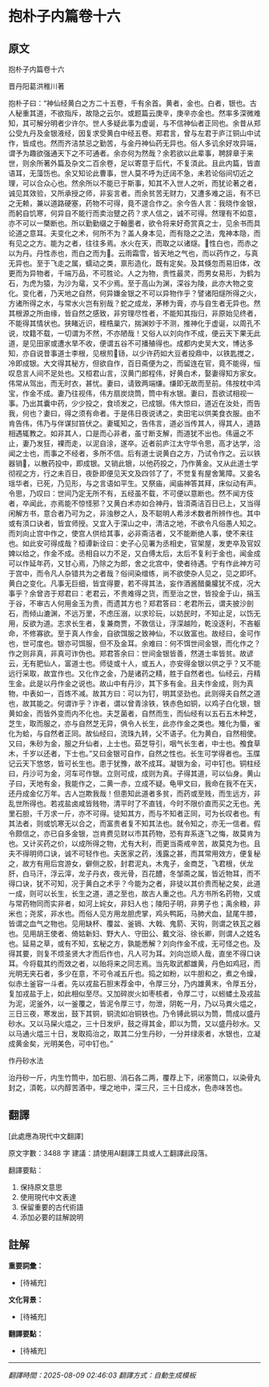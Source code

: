# 抱朴子内篇卷十六

## 原文

抱朴子内篇卷十六

晋丹阳葛洪稚川著

抱朴子曰：“神仙经黄白之方二十五卷，千有余首。黄者，金也。白者，银也。古人秘重其道，不欲指斥，故隐之云尔。或题篇云庚辛，庚辛亦金也。然率多深微难知，其可解分明者少许尔。世人多疑此事为虚诞，与不信神仙者正同也。余昔从郑公受九丹及金银液经，因复求受黄白中经五卷。郑君言，曾与左君于庐江铜山中试作，皆成也。然而齐洁禁忌之勤苦，与金丹神仙药无异也。俗人多讥余好攻异端，谓予为趣欲强通天下之不可通者。余亦何为然哉？余若欲以此辈事，聘辞章于来世，则余所著外篇及杂文二百余卷，足以寄意于后代，不复湏此。且此内篇，皆直语耳，无藻饬也。余又知论此曹事，世人莫不呼为迂阔不急，未若论俗间切近之理，可以合众心也。然余所以不能已于斯事，知其不入世人之听，而犹论著之者，诚见其效验，又所承授之师，非妄言者。而余贫苦无财力，又遭多难之运，有不已之无赖，兼以道路硬塞，药物不可得，竟不遑合作之。余今告人言：我晓作金银，而躬自饥寒，何异自不能行而卖治躄之药？求人信之，诚不可得。然理有不如意，亦不可以一槩断也。所以勤勤缀之于翰墨者，欲令将来好奇赏真之士，见余书而具论道之意耳。夫变化之术，何所不为？盖人身本见，而有隐之之法，鬼神本隐，而有见之之方。能为之者，往往多焉。水火在天，而取之以诸燧。𫓪性白也，而赤之以为丹。丹性赤也，而白之而为𫓪。云雨霜雪，皆天地之气也，而以药作之，与真无异也。至于飞走之属，蠕动之类，禀形造化，既有定矣。及其倏忽而易旧体，改更而为异物者，千端万品，不可胜论。人之为物，贵性最灵，而男女易形，为鹤为石，为虎为猿，为沙为鼋，又不少焉。至于高山为渊，深谷为陵，此亦大物之变化。变化者，乃天地之自然，何异嫌金银之不可以异物作乎？譬诸阳燧所得之火，方诸所得之水，与常水火岂有别哉？蛇之成龙，茅糁为膏，亦与自生者无异也。然其根源之所由缘，皆自然之感致，非穷理尽性者，不能知其指归，非原始见终者，不能得其情状也。狭睹近识，桎梏巢穴，揣渊妙于不测，推神化于虚诞，以周孔不说，坟籍不载，一切谓为不然，不亦陋哉！又俗人以刘向作不成，便云天下果无此道，是见田家或遭水旱不收，便谓五谷不可播殖得也。成都内史吴大文，博达多知，亦自说昔事道士李根，见根煎𫓪钖，以少许药如大豆者投鼎中，以铁匙搅之，冷即成银。大文得其秘方，但欲自作，百日斋便为之，而留连在官，竟不能得，恒叹息言人间不足处也。又桓君山言，汉黄门郎程伟，好黄白术，娶妻得知方家女。伟常从驾出，而无时衣，甚忧。妻曰，请致两端缣。缣即无故而至前。伟按枕中鸿宝，作金不成。妻乃往视伟，伟方扇炭烧筒，筒中有水银。妻曰，吾欲试相视一事。乃出其囊中药，少少投之，食顷发之，已成银。伟大惊曰，道近在汝处，而告我，何也？妻曰，得之须有命者。于是伟日夜说诱之，卖田宅以供美食衣服。由不肯告伟，伟乃与伴谋挝笞伏之。妻辄知之，告伟言，道必当传其人，得其人，道路相遇辄教之。如非其人，口是而心非者，虽寸断支解，而道犹不出也。伟逼之不止，妻乃发狂，裸而走，以泥自涂，遂卒。近者前庐江太守华令思，高才达学，洽闻之士也，而事之不经者，多所不信。后有道士说黄白之方，乃试令作之。云以铁器销𫓪，以散药投中，即成银。又销此银，以他药投之，乃作黄金。又从此道士学彻视之方，行之未百日，夜卧即便见天文及四邻了了，不觉复有屋舍篱障。又妾名瑶华者，已死，乃见形，与之言语如平生。又祭庙，闻庙神答其拜，床似动有声。令思，乃叹曰：世间乃定无所不有，五经虽不载，不可便以意断也。然不闻方伎者，卒闻此，亦焉能不惊怪邪？又黄白术亦如合神丹，皆湏斋洁百日已上，又当得闲解方书，意合者乃可为之，非浊秽之人，及不聪明人希涉术数者所辨作也。其中或有湏口诀者，皆宜师授。又宜入于深山之中，清洁之地，不欲令凡俗愚人知之。而刘向止宫中作之，使宫人供给其事，必非斋洁者，又不能断绝人事，使不来往也。如此安可得成哉？桓谭新诠曰：史子心见署为丞相史，官架屋，发吏卒及官奴婢以给之，作金不成。丞相自以力不足，又白傅太后，太后不复利于金也，闻金成可以作延年药，又甘心焉，乃除之为郎，舍之北宫中，使者待遇。宁有作此神方可于宫中，而令凡人杂错共为之者哉？俗间染缯练，尚不欲使杂人见之，见之即坏。黄白之变化。凡事无巨细，皆宜得要，若不得其法，妄作酒酱醋羹臛犹不成，况大事乎？余曾咨于郑君曰：老君云，不贵难得之货，而至治之世，皆投金于山，捐玉于谷，不审古人何用金玉为贵，而遗其方也？郑君答曰：老君所云，谓夫披沙剖石，而倾山漉渊，不远万里，不虑压溺，以求珍玩，以妨民时，不知止足，以饬无用，反欲为道。志求长生者，复兼商贾，不敦信让，浮深越险，乾没逐利，不吝躯命，不修寡欲。至于真人作金，自欲饵服之致神仙，不以致富也。故经曰，金可作也，世可度也。银亦可饵服，但不及金耳。余难曰：何不饵世间金银，而化作之？作之则非真，非真可诈伪也。郑君答余曰：世间金银皆善，然道士率皆贫。故谚云，无有肥仙人，富道士也。师徒或十人，或五人，亦安得金银以供之乎？又不能远行采取，故宜作也。又化作之金，乃是诸药之精，胜于自然者也。仙经云，丹精生金。此是以丹作金之说也。故山中有丹沙，其下多有金。且夫作金成，则为真物，中表如一，百炼不减。故其方曰：可以为钉，明其坚劲也。此则得夫自然之道也，故其能之。何谓诈乎？诈者，谓以曾青涂铁，铁赤色如铜，以鸡子白化银，银黄如金，而皆外变而内不化也。夫芝菌者，自然而生，而仙经有以五石五木种芝，芝生，取而服之，亦与自然芝无异，俱令人长生，此亦作金之类也。雉化为蜃，雀化为蛤，与自然者正同。故仙经曰，流珠九转，父不语子。化为黄白，自然相使。又曰，朱砂为金，服之升仙者，上士也。茹芝导引，咽气长生者，中士也。飧食草木，千岁以还者，下士也。”又曰金银可自作，自然之性也。长生可学得者也。玉牒记云天下悠悠，皆可长生也。患于犹豫，故不成耳。凝银为金，可中钉也。铜柱经曰，丹沙可为金，河车可作银。立则可成，成则为真。子得其道，可以仙身。黄山子曰，天地有金，我能作之，二黄一赤，立成不疑。龟甲文曰，我命在我不在天，还丹成金亿万年。古人岂欺我哉！但患知此道者多贫，而药或至贱，而生远方，非乱世所得也。若戎盐卤咸皆贱物，清平时了不直钱，今时不限价直而买之无也。羌里石胆，千万求一斤，亦不可得。徒知其方，而与不知者正同，可为长叹者也。有其法者，则或饥寒无以合之，而富贵者复不知其法也。就令知之，亦无一信者。假令颇信之，亦已自多金银，岂肯费见财以市其药物，恐有弃系逐飞之悔，故莫肯为也。又计买药之价，以成所得之物，尤有大利，而更当斋戒辛苦，故莫克为也。且夫不得明师口诀，诚不可轻作也。夫医家之药，浅露之甚，而其常用效方，便复秘之，故方有用后宫游女，僻侧之胶，封君泥丸，木鬼子，金商芝，飞君根，伏龙肝，白马汗，浮云滓，龙子丹衣，夜光骨，百花醴，冬邹斋之属，皆近物耳，而不得口诀，犹不可知，况于黄白之术乎？今能为之者，非徒以其价贵而秘之矣，此道一成，则可以长生，长生之道，道之至也，故古人重之也。凡方书所名药物，又或与常药物同而实非者，如河上姹女，非妇人也；陵阳子明，非男子也；禹余粮，非米也；尧浆，非水也。而俗人见方用龙胆虎掌，鸡头鸭跖，马肺犬血，鼠尾牛膝，皆谓之血气之物也。见用缺杯、覆盆、釜镉、大戟、鬼箭、天钩，则谓之铁瓦之器也。见用胡王使者、倚姑新妇、野大人、守田公、戴文浴、徐长卿，则谓人之姓名也。延易之草，或有不知，玄秘之方，孰能悉解？刘向作金不成，无可怪之也。及得其要，则复不烦圣贤大才而后作也，凡人可为耳。刘向岂顽人哉，直坐不得口诀耳。今将载其约而效之者，以贻将来之同志焉。当先取武都雄黄，丹色如鸡冠，而光明无夹石者，多少在意，不可令减五斤也。捣之如粉，以牛胆和之，煮之令燥，似赤土釜容一斗者。先以戎盐石胆末荐金中，令厚三分，乃内雄黄末，令厚五分，复加戎盐于上，如此相似至尽。又加碎炭火如枣核者，令厚二寸，以蚓蝼土及戎盐为泥，泥釜外，以一釜覆之，皆泥令厚三寸，勿泄，阴乾一月，乃以马粪火煴之，三日三夜，寒发出，鼓下其铜，铜流如冶铜铁也。乃令镈此铜以为筒，筒成以盛丹砂水。又以马屎火煴之，三十日发炉，鼓之得其金，即以为筒，又以盛丹砂水。又以马通火煴三十日，发取捣治之，取其二分生丹砂，一分并绿汞者，水银也，立凝成黄金矣，光明美色，可中钉也。”

作丹砂水法

治丹砂一斤，内生竹筒中，加石胆、消石各二两，覆荐上下，闭塞筒口，以染骨丸封之，湏乾，以内醇苦酒中，埋之地中，深三尺，三十日成水，色赤味苦也。

## 翻譯

[此處應為現代中文翻譯]

原文字數：3488 字
建議：請使用AI翻譯工具或人工翻譯此段落。

翻譯要點：
1. 保持原文意思
2. 使用現代中文表達
3. 保留重要的古代術語
4. 添加必要的註解說明


## 註解

**重要詞彙：**
- [待補充]

**文化背景：**
- [待補充]

**翻譯要點：**
- [待補充]

---
*翻譯時間：2025-08-09 02:46:03*
*翻譯方式：自動生成模板*
